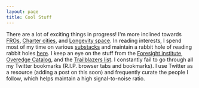 ```yaml
---
layout: page
title: Cool Stuff
---
```


<div id="coolstuff-section">

<p class="coolstuff-text">
<!--<span class="fa fa-briefcase about-icon"></span> -->
 There are a lot of exciting things in progress! I'm more inclined towards <a target="_blank" href="https://www.convergentresearch.org/our-fros">FROs</a>, <a target="_blank" href="https://chartercitiesinstitute.org/">Charter cities</a>, and <a target="_blank" href="https://foresight.org/ext/ForesightTechTree/">Longevity space</a>. In reading interests, I spend most of my time on various <a target="_blank" href="https://substack.com/">substacks</a> and maintain a rabbit hole of reading rabbit holes <a target="_blank" href="https://t.co/NERTqXiOoS">here</a>. I keep an eye on the stuff from the <a target="_blank" href="https://foresight.org/">Foresight institute</a>, <a target="_blank" href="https://arbesman.net/overedge/">Overedge Catalog</a>, and the <a target="_blank" href="https://trailblazerlist.xyz/">Trailblazers list</a>. I constantly fail to go through all my Twitter bookmarks (R.I.P. browser tabs and bookmarks). I use Twitter as a resource (adding a post on this soon) and frequently curate the people I follow, which helps maintain a high signal-to-noise ratio.
 </p>

<br>
